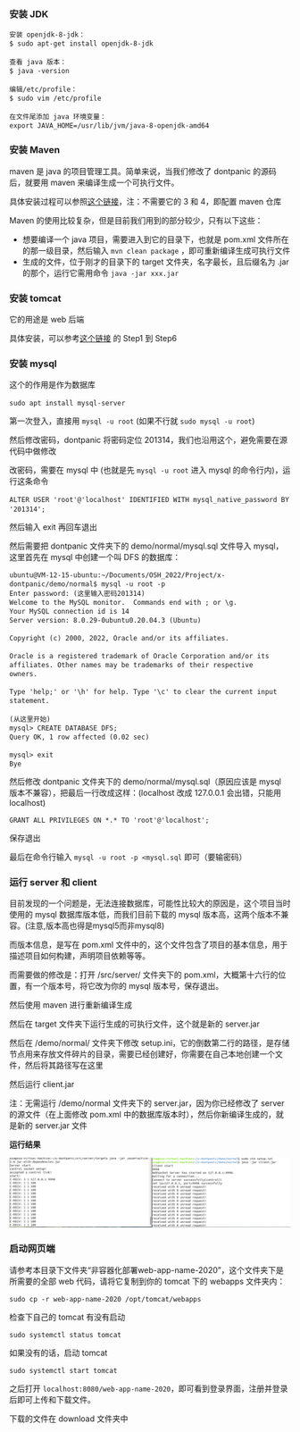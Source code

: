 ### 安装 JDK

```shell
安装 openjdk-8-jdk：
$ sudo apt-get install openjdk-8-jdk

查看 java 版本：
$ java -version

编辑/etc/profile：
$ sudo vim /etc/profile

在文件尾添加 java 环境变量：
export JAVA_HOME=/usr/lib/jvm/java-8-openjdk-amd64
```



### 安装 Maven

maven 是 java 的项目管理工具。简单来说，当我们修改了 dontpanic 的源码后，就要用 maven 来编译生成一个可执行文件。

具体安装过程可以参照[这个链接](https://www.shuzhiduo.com/A/pRdBwwE2zn/)，注：不需要它的 3 和 4，即配置 maven 仓库

Maven 的使用比较复杂，但是目前我们用到的部分较少，只有以下这些：

+ 想要编译一个 java 项目，需要进入到它的目录下，也就是 pom.xml 文件所在的那一级目录，然后输入 `mvn clean package` ，即可重新编译生成可执行文件
+ 生成的文件，位于刚才的目录下的 target 文件夹，名字最长，且后缀名为 .jar 的那个，运行它需用命令 `java -jar xxx.jar`



### 安装 tomcat

它的用途是 web 后端

具体安装，可以参考[这个链接](https://blog.csdn.net/gbz2000/article/details/115103722) 的 Step1 到 Step6



### 安装 mysql

这个的作用是作为数据库

`sudo apt install mysql-server`

第一次登入，直接用 `mysql -u root` (如果不行就 `sudo mysql -u root`)

然后修改密码，dontpanic 将密码定位 201314，我们也沿用这个，避免需要在源代码中做修改

改密码，需要在 mysql 中 (也就是先 `mysql -u root` 进入 mysql 的命令行内)，运行这条命令 

`ALTER USER 'root'@'localhost' IDENTIFIED WITH mysql_native_password BY '201314';`

然后输入 exit 再回车退出

然后需要把 dontpanic 文件夹下的 demo/normal/mysql.sql 文件导入 mysql，这里首先在 mysql 中创建一个叫 DFS 的数据库：

```mysql
ubuntu@VM-12-15-ubuntu:~/Documents/OSH_2022/Project/x-dontpanic/demo/normal$ mysql -u root -p
Enter password: (这里输入密码201314)
Welcome to the MySQL monitor.  Commands end with ; or \g.
Your MySQL connection id is 14
Server version: 8.0.29-0ubuntu0.20.04.3 (Ubuntu)

Copyright (c) 2000, 2022, Oracle and/or its affiliates.

Oracle is a registered trademark of Oracle Corporation and/or its
affiliates. Other names may be trademarks of their respective
owners.

Type 'help;' or '\h' for help. Type '\c' to clear the current input statement.

(从这里开始)
mysql> CREATE DATABASE DFS;
Query OK, 1 row affected (0.02 sec)

mysql> exit
Bye
```

然后修改 dontpanic 文件夹下的 demo/normal/mysql.sql（原因应该是 mysql 版本不兼容），把最后一行改成这样：(localhost 改成 127.0.0.1 会出错，只能用 localhost)

```mysql
GRANT ALL PRIVILEGES ON *.* TO 'root'@'localhost';
```

保存退出

最后在命令行输入 `mysql -u root -p <mysql.sql` 即可（要输密码）



### 运行 server 和 client

目前发现的一个问题是，无法连接数据库，可能性比较大的原因是，这个项目当时使用的 mysql 数据库版本低，而我们目前下载的 mysql 版本高，这两个版本不兼容。(注意,版本高也得是mysql5而非mysql8)

而版本信息，是写在 pom.xml 文件中的，这个文件包含了项目的基本信息，用于描述项目如何构建，声明项目依赖等等。

而需要做的修改是：打开 /src/server/ 文件夹下的 pom.xml，大概第十六行的位置，有一个版本号，将它改为你的 mysql 版本号，保存退出。

然后使用 maven 进行重新编译生成

然后在 target 文件夹下运行生成的可执行文件，这个就是新的 server.jar

然后在 /demo/normal/ 文件夹下修改 setup.ini，它的倒数第二行的路径，是存储节点用来存放文件碎片的目录，需要已经创建好，你需要在自己本地创建一个文件，然后将其路径写在这里

然后运行 client.jar 

注：无需运行 /demo/normal 文件夹下的 server.jar，因为你已经修改了 server 的源文件（在上面修改 pom.xml 中的数据库版本时），然后你新编译生成的，就是新的 server.jar 文件

**运行结果**

![image-20220508164054394](image\非容器化dontpanic运行结果.png)



### 启动网页端

请参考本目录下文件夹“非容器化部署web-app-name-2020”，这个文件夹下是所需要的全部 web 代码，请将它复制到你的 tomcat 下的 webapps 文件夹内：

```shell
sudo cp -r web-app-name-2020 /opt/tomcat/webapps
```

检查下自己的 tomcat 有没有启动

```shell
sudo systemctl status tomcat
```

如果没有的话，启动 tomcat

```shell
sudo systemctl start tomcat
```

之后打开 `localhost:8080/web-app-name-2020`，即可看到登录界面，注册并登录后即可上传和下载文件。

下载的文件在 download 文件夹中